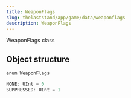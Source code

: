 ```yaml
---
title: WeaponFlags
slug: thelaststand/app/game/data/weaponflags
description: WeaponFlags
---
```


WeaponFlags class

## Object structure

```scala
enum WeaponFlags

NONE: UInt = 0
SUPPRESSED: UInt = 1

```
